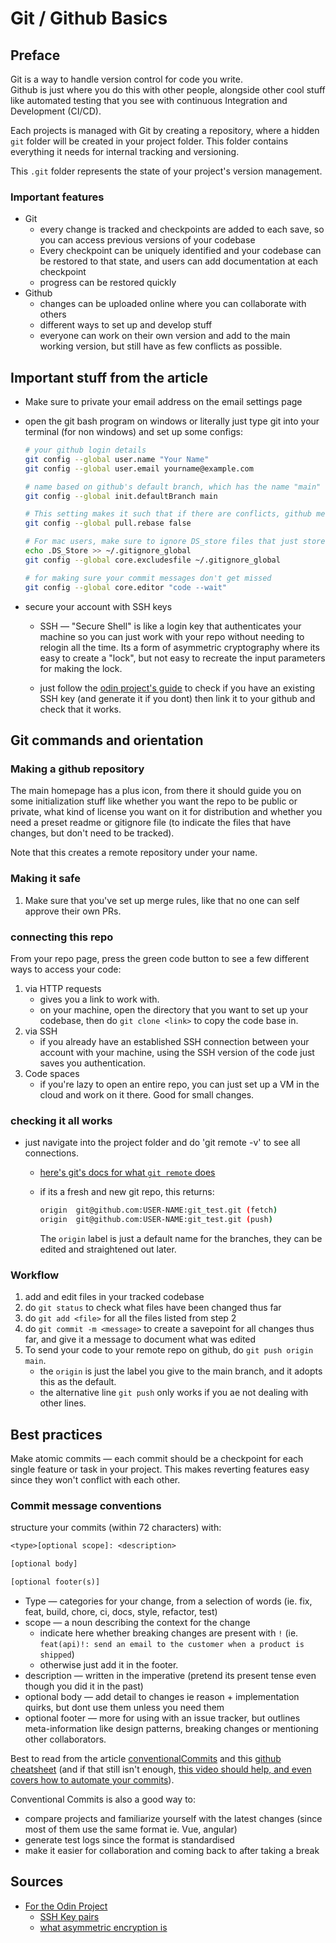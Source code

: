 # Git / Github Basics

## Preface

Git is a way to handle version control for code you write.  
Github is just where you do this with other people, alongside other cool stuff like automated testing that you see with continuous Integration and Development (CI/CD).  
  
Each projects is managed with Git by creating a repository, where a hidden `git` folder will be created in your project folder. This folder contains everything it needs for internal tracking and versioning.

This `.git` folder represents the state of your project's version management.

### Important features

- Git
    - every change is tracked and checkpoints are added to each save, so you can access previous versions of your codebase
    - Every checkpoint can be uniquely identified and your codebase can be restored to that state, and users can add documentation at each checkpoint
    - progress can be restored quickly
- Github
    - changes can be uploaded online where you can collaborate with others
    - different ways to set up and develop stuff
    - everyone can work on their own version and add to the main working version, but still have as few conflicts as possible.

## Important stuff from the article

- Make sure to private your email address on the email settings page
- open the git bash program on windows or literally just type git into your terminal (for non windows) and set up some configs:

    ```sh
    # your github login details
    git config --global user.name "Your Name"
    git config --global user.email yourname@example.com

    # name based on github's default branch, which has the name "main"
    git config --global init.defaultBranch main 
    
    # This setting makes it such that if there are conflicts, github merges your branch instead of rebasing it and making it the new norm, where you cant properly revert any commits prior  
    git config --global pull.rebase false

    # For mac users, make sure to ignore DS_store files that just store file positions on your desktop
    echo .DS_Store >> ~/.gitignore_global
    git config --global core.excludesfile ~/.gitignore_global

    # for making sure your commit messages don't get missed
    git config --global core.editor "code --wait"
    ```

- secure your account with SSH keys
    - SSH &#8212; "Secure Shell" is like a login key that authenticates your machine so you can just work with your repo without needing to relogin all the time. Its a form of asymmetric cryptography where its easy to create a "lock", but not easy to recreate the input parameters for making the lock.

    - just follow the [odin project's guide](https://www.theodinproject.com/lessons/foundations-setting-up-git#step-23-create-an-ssh-key) to check if you have an existing SSH key (and generate it if you dont) then link it to your github and check that it works.

## Git commands and orientation

### Making a github repository

The main homepage has a plus icon, from there it should guide you on some initialization stuff like whether you want the repo to be public or private, what kind of license you want on it for distribution and whether you need a preset readme or gitignore file (to indicate the files that have changes, but don't need to be tracked).

Note that this creates a remote repository under your name.

### Making it safe

1. Make sure that you've set up merge rules, like that no one can self approve their own PRs.

### connecting this repo

From your repo page, press the green code button to see a few different ways to access your code:

1. via HTTP requests
    - gives you a link to work with.
    - on your machine, open the directory that you want to set up your codebase, then do `git clone <link>` to copy the code base in.
2. via SSH
    - if you already have an established SSH connection between your account with your machine, using the SSH version of the code just saves you authentication.
3. Code spaces
    - if you're lazy to open an entire repo, you can just set up a VM in the cloud and work on it there. Good for small changes.

### checking it all works

- just navigate into the project folder and do 'git remote -v' to see all connections.
    - [here's git's docs for what `git remote` does](https://git-scm.com/docs/git-remote)
    - if its a fresh and new git repo, this returns:

        ```sh
        origin  git@github.com:USER-NAME:git_test.git (fetch)
        origin  git@github.com:USER-NAME:git_test.git (push) 
        ```

        The `origin` label is just a default name for the branches, they can be edited and straightened out later.

### Workflow

1. add and edit files in your tracked codebase
2. do `git status` to check what files have been changed thus far
3. do `git add <file>` for all the files listed from step 2
4. do `git commit -m <message>` to create a savepoint for all changes thus far, and give it a message to document what was edited
5. To send your code to your remote repo on github, do `git push origin main`.
    - the `origin` is just the label you give to the main branch, and it adopts this as the default.
    - the alternative line `git push` only works if you ae not dealing with other lines.

## Best practices

Make atomic commits &#8212; each commit should be a checkpoint for  each single feature or task in your project. This makes reverting features easy since they won't conflict with each other.

### Commit message conventions

structure your commits (within 72 characters) with:

```txt
<type>[optional scope]: <description>

[optional body]

[optional footer(s)]
```

- Type &#8212; categories for your change, from a selection of words (ie. fix, feat, build, chore, ci, docs, style, refactor, test)
- scope &#8212; a noun describing the context for the change
    - indicate here whether breaking changes are present with `!` (ie. `feat(api)!: send an email to the customer when a product is shipped`)
    - otherwise just add it in the footer.
- description &#8212; written in the imperative (pretend its present tense even though you did it in the past)
- optional body &#8212; add detail to changes ie reason + implementation quirks, but dont use them unless you need them
- optional footer &#8212; more for using with an issue tracker, but outlines meta-information like design patterns, breaking changes or mentioning other collaborators.

Best to read from the article [conventionalCommits](https://www.conventionalcommits.org/en/v1.0.0/) and this [github cheatsheet](https://gist.github.com/qoomon/5dfcdf8eec66a051ecd85625518cfd13) (and if that still isn't enough, [this video should help, and even covers how to automate your commits](https://youtu.be/OJqUWvmf4gg?si=tWCoEpu767a99fBa&t=40)).

Conventional Commits is also a good way to:

- compare projects and familiarize yourself with the latest changes (since most of them use the same format ie. Vue, angular)
- generate test logs since the format is standardised
- make it easier for collaboration and coming back to after taking a break

## Sources

- [For the Odin Project](https://www.theodinproject.com/lessons/foundations-setting-up-git)
    - [SSH Key pairs](https://winscp.net/eng/docs/ssh_keys)
    - [what asymmetric encryption is](https://www.youtube.com/watch?v=AQDCe585Lnc)
